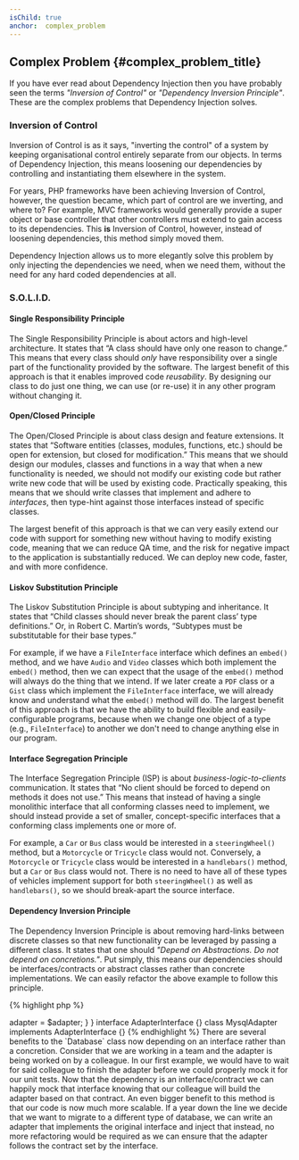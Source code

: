 ```yaml
---
isChild: true
anchor:  complex_problem
---
```


## Complex Problem {#complex_problem_title}

If you have ever read about Dependency Injection then you have probably seen the terms *"Inversion of Control"* or
*"Dependency Inversion Principle"*. These are the complex problems that Dependency Injection solves.

### Inversion of Control

Inversion of Control is as it says, "inverting the control" of a system by keeping organisational control entirely
separate from our objects. In terms of Dependency Injection, this means loosening our dependencies by controlling and
instantiating them elsewhere in the system.

For years, PHP frameworks have been achieving Inversion of Control, however, the question became, which part of control
are we inverting, and where to? For example, MVC frameworks would generally provide a super object or base controller
that other controllers must extend to gain access to its dependencies. This **is** Inversion of Control, however,
instead of loosening dependencies, this method simply moved them.

Dependency Injection allows us to more elegantly solve this problem by only injecting the dependencies we need, when we
need them, without the need for any hard coded dependencies at all.

### S.O.L.I.D.

#### Single Responsibility Principle

The Single Responsibility Principle is about actors and high-level architecture. It states that “A class should have
only one reason to change.” This means that every class should _only_ have responsibility over a single part of the
functionality provided by the software. The largest benefit of this approach is that it enables improved code
_reusability_. By designing our class to do just one thing, we can use (or re-use) it in any other program without
changing it.

#### Open/Closed Principle

The Open/Closed Principle is about class design and feature extensions. It states that “Software entities (classes,
modules, functions, etc.) should be open for extension, but closed for modification.” This means that we should design
our modules, classes and functions in a way that when a new functionality is needed, we should not modify our existing
code but rather write new code that will be used by existing code. Practically speaking, this means that we should write
classes that implement and adhere to _interfaces_, then type-hint against those interfaces instead of specific classes.

The largest benefit of this approach is that we can very easily extend our code with support for something new without
having to modify existing code, meaning that we can reduce QA time, and the risk for negative impact to the application
is substantially reduced. We can deploy new code, faster, and with more confidence.

#### Liskov Substitution Principle

The Liskov Substitution Principle is about subtyping and inheritance. It states that “Child classes should never break
the parent class’ type definitions.” Or, in Robert C. Martin’s words, “Subtypes must be substitutable for their base
types.”

For example, if we have a `FileInterface` interface which defines an `embed()` method, and we have `Audio` and `Video`
classes which both implement the `embed()` method, then we can expect that the usage of the `embed()` method will always
do the thing that we intend. If we later create a `PDF` class or a `Gist` class which implement the `FileInterface`
interface, we will already know and understand what the `embed()` method will do. The largest benefit of this approach
is that we have the ability to build flexible and easily-configurable programs, because when we change one object of a
type (e.g., `FileInterface`) to another we don't need to change anything else in our program.

#### Interface Segregation Principle

The Interface Segregation Principle (ISP) is about _business-logic-to-clients_ communication. It states that “No client
should be forced to depend on methods it does not use.” This means that instead of having a single monolithic interface
that all conforming classes need to implement, we should instead provide a set of smaller, concept-specific interfaces
that a conforming class implements one or more of.

For example, a `Car` or `Bus` class would be interested in a `steeringWheel()` method, but a `Motorcycle` or `Tricycle`
class would not. Conversely, a `Motorcycle` or `Tricycle` class would be interested in a `handlebars()` method, but a
`Car` or `Bus` class would not. There is no need to have all of these types of vehicles implement support for both
`steeringWheel()` as well as `handlebars()`, so we should break-apart the source interface.

#### Dependency Inversion Principle

The Dependency Inversion Principle is about removing hard-links between discrete classes so that new functionality can
be leveraged by passing a different class. It states that one should *"Depend on Abstractions. Do not depend on
concretions."*. Put simply, this means our dependencies should be interfaces/contracts or abstract classes rather than
concrete implementations. We can easily refactor the above example to follow this principle.

{% highlight php %}
<?php
namespace Database;

class Database
{
    protected $adapter;

    public function __construct(AdapterInterface $adapter)
    {
        $this->adapter = $adapter;
    }
}

interface AdapterInterface {}

class MysqlAdapter implements AdapterInterface {}
{% endhighlight %}

There are several benefits to the `Database` class now depending on an interface rather than a concretion.

Consider that we are working in a team and the adapter is being worked on by a colleague. In our first example, we
would have to wait for said colleague to finish the adapter before we could properly mock it for our unit tests. Now
that the dependency is an interface/contract we can happily mock that interface knowing that our colleague will build
the adapter based on that contract.

An even bigger benefit to this method is that our code is now much more scalable. If a year down the line we decide
that we want to migrate to a different type of database, we can write an adapter that implements the original interface
and inject that instead, no more refactoring would be required as we can ensure that the adapter follows the contract
set by the interface.
